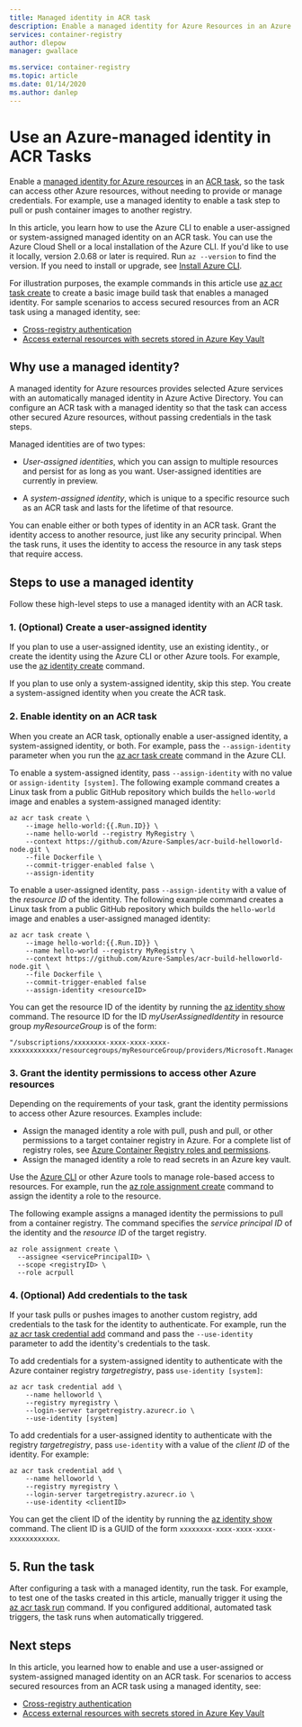 ```yaml
---
title: Managed identity in ACR task
description: Enable a managed identity for Azure Resources in an Azure Container Registry task to allow the task to access other Azure resources including other private container registries.
services: container-registry
author: dlepow
manager: gwallace

ms.service: container-registry
ms.topic: article
ms.date: 01/14/2020
ms.author: danlep
---
```


# Use an Azure-managed identity in ACR Tasks 

Enable a [managed identity for Azure resources](../active-directory/managed-identities-azure-resources/overview.md) in an [ACR task](container-registry-tasks-overview.md), so the task can access other Azure resources, without needing to provide or manage credentials. For example, use a managed identity to enable a task step to pull or push container images to another registry.

In this article, you learn how to use the Azure CLI to enable a user-assigned or system-assigned managed identity on an ACR task. You can use the Azure Cloud Shell or a local installation of the Azure CLI. If you'd like to use it locally, version 2.0.68 or later is required. Run `az --version` to find the version. If you need to install or upgrade, see [Install Azure CLI][azure-cli-install].

For illustration purposes, the example commands in this article use [az acr task create][az-acr-task-create] to create a basic image build task that enables a managed identity. For sample scenarios to access secured resources from an ACR task using a managed identity, see:

* [Cross-registry authentication](container-registry-tasks-cross-registry-authentication.md)
* [Access external resources with secrets stored in Azure Key Vault](container-registry-tasks-authentication-key-vault.md)

## Why use a managed identity?

A managed identity for Azure resources provides selected Azure services with an automatically managed identity in Azure Active Directory. You can configure an ACR task with a managed identity so that the task can access other secured Azure resources, without passing credentials in the task steps.

Managed identities are of two types:

* *User-assigned identities*, which you can assign to multiple resources and persist for as long as you want. User-assigned identities are currently in preview.

* A *system-assigned identity*, which is unique to a specific resource such as an ACR task and lasts for the lifetime of that resource.

You can enable either or both types of identity in an ACR task. Grant the identity access to another resource, just like any security principal. When the task runs, it uses the identity to access the resource in any task steps that require access.

## Steps to use a managed identity

Follow these high-level steps to use a managed identity with an ACR task.

### 1. (Optional) Create a user-assigned identity

If you plan to use a user-assigned identity, use an existing identity., or create the identity using the Azure CLI or other Azure tools. For example, use the [az identity create][az-identity-create] command. 

If you plan to use only a system-assigned identity, skip this step. You create a system-assigned identity when you create the ACR task.

### 2. Enable identity on an ACR task

When you create an ACR task, optionally enable a user-assigned identity, a system-assigned identity, or both. For example, pass the `--assign-identity` parameter when you run the [az acr task create][az-acr-task-create] command in the Azure CLI.

To enable a system-assigned identity, pass `--assign-identity` with no value or `assign-identity [system]`. The following example command creates a Linux task from a public GitHub repository which builds the `hello-world` image and enables a system-assigned managed identity:

```azurecli
az acr task create \
    --image hello-world:{{.Run.ID}} \
    --name hello-world --registry MyRegistry \
    --context https://github.com/Azure-Samples/acr-build-helloworld-node.git \
    --file Dockerfile \
    --commit-trigger-enabled false \
    --assign-identity
```

To enable a user-assigned identity, pass `--assign-identity` with a value of the *resource ID* of the identity. The following example command creates a Linux task from a public GitHub repository which builds the `hello-world` image and enables a user-assigned managed identity:

```azurecli
az acr task create \
    --image hello-world:{{.Run.ID}} \
    --name hello-world --registry MyRegistry \
    --context https://github.com/Azure-Samples/acr-build-helloworld-node.git \
    --file Dockerfile \
    --commit-trigger-enabled false
    --assign-identity <resourceID>
```

You can get the resource ID of the identity by running the [az identity show][az-identity-show] command. The resource ID for the ID *myUserAssignedIdentity* in resource group *myResourceGroup* is of the form: 

```
"/subscriptions/xxxxxxxx-xxxx-xxxx-xxxx-xxxxxxxxxxxx/resourcegroups/myResourceGroup/providers/Microsoft.ManagedIdentity/userAssignedIdentities/myUserAssignedIdentity"
```

### 3. Grant the identity permissions to access other Azure resources

Depending on the requirements of your task, grant the identity permissions to access other Azure resources. Examples include:

* Assign the managed identity a role with pull, push and pull, or other permissions to a target container registry in Azure. For a complete list of registry roles, see [Azure Container Registry roles and permissions](container-registry-roles.md). 
* Assign the managed identity a role to read secrets in an Azure key vault.

Use the [Azure CLI](../role-based-access-control/role-assignments-cli.md) or other Azure tools to manage role-based access to resources. For example, run the [az role assignment create][az-role-assignment-create] command to assign the identity a role to the resource. 

The following example assigns a managed identity the permissions to pull from a container registry. The command specifies the *service principal ID* of the identity and the *resource ID* of the target registry.


```azurecli
az role assignment create \
  --assignee <servicePrincipalID> \
  --scope <registryID> \
  --role acrpull
```

### 4. (Optional) Add credentials to the task

If your task pulls or pushes images to another custom registry, add credentials to the task for the identity to authenticate. For example, run the [az acr task credential add][az-acr-task-credential-add] command and pass the `--use-identity` parameter to add the identity's credentials to the task. 

To add credentials for a system-assigned identity to authenticate with the Azure container registry *targetregistry*, pass `use-identity [system]`:

```azurecli
az acr task credential add \
    --name helloworld \
    --registry myregistry \
    --login-server targetregistry.azurecr.io \
    --use-identity [system]
```

To add credentials for a user-assigned identity to authenticate with the registry *targetregistry*, pass `use-identity` with a value of the *client ID* of the identity. For example:

```azurecli
az acr task credential add \
    --name helloworld \
    --registry myregistry \
    --login-server targetregistry.azurecr.io \
    --use-identity <clientID>
```

You can get the client ID of the identity by running the [az identity show][az-identity-show] command. The client ID is a GUID of the form `xxxxxxxx-xxxx-xxxx-xxxx-xxxxxxxxxxxx`.

## 5. Run the task

After configuring a task with a managed identity, run the task. For example, to test one of the tasks created in this article, manually trigger it using the [az acr task run][az-acr-task-run] command. If you configured additional, automated task triggers, the task runs when automatically triggered.

## Next steps

In this article, you learned how to enable and use a user-assigned or system-assigned managed identity on an ACR task. For scenarios to access secured resources from an ACR task using a managed identity, see:

* [Cross-registry authentication](container-registry-tasks-cross-registry-authentication.md)
* [Access external resources with secrets stored in Azure Key Vault](container-registry-tasks-authentication-key-vault.md)


<!-- LINKS - Internal -->
[az-role-assignment-create]: /cli/azure/role/assignment#az-role-assignment-create
[az-identity-create]: /cli/azure/identity#az-identity-create
[az-identity-show]: /cli/azure/identity#az-identity-show
[az-acr-task-create]: /cli/azure/acr/task#az-acr-task-create
[az-acr-task-run]: /cli/azure/acr/task#az-acr-task-run
[az-acr-task-credential-add]: /cli/azure/acr/task/credential#az-acr-task-credential-add
[azure-cli-install]: /cli/azure/install-azure-cli
